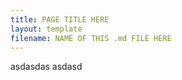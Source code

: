 ```yaml
---
title: PAGE TITLE HERE
layout: template
filename: NAME OF THIS .md FILE HERE
--- 
```


asdasdas
asdasd
